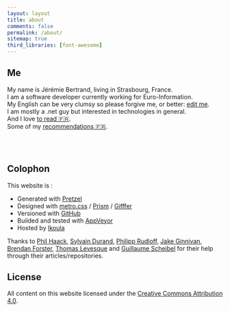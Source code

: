 ```yaml
---
layout: layout
title: about
comments: false
permalink: /about/
sitemap: true
third_libraries: [font-awesome]
---
```


## Me
My name is Jérémie Bertrand, living in Strasbourg, France.  
I am a software developer currently working for Euro-Information.  
My English can be very clumsy so please forgive me, or better: [edit me](https://github.com/laedit/laedit.net).  
I am mostly a .net guy but interested in technologies in general.  
And I love [to read 🇫🇷](https://readinglist.laedit.net/).  
Some of my [recommendations 🇫🇷](https://reco.laedit.net).

<div id="links">
<a href="https://piaille.fr/@laedit" title="Mastodon" class="mastodon"><i class="fa-brands fa-mastodon fa-lg"></i></a>
<a href="https://stackoverflow.com/users/424072/j%C3%A9r%C3%A9mie-bertrand" title="Stackoverflow" class="stack"><i class="fa-brands fa-stack-overflow fa-lg"></i></a>
<a href="https://github.com/laedit" title="Github"><i class="fa-brands fa-github fa-lg fa-fw"></i></a>
<a href="https://sr.ht/~laedit/" title="Sourcehut"><i class="fa-regular fa-circle fa-lg"></i></a>
<a href="#" onclick="this.href = 'mailto:' + ['contact','laedit.net'].join('@')" title="Mail"><i class="fa-solid fa-envelope fa-lg"></i></a>
<a href="/laedit.pubkey.asc" title="Public PGP Key"><i class="fa-solid fa-key fa-lg"></i></a>
</div>
<br />
<br />

## Colophon

This website is :

  - Generated with [Pretzel](http://code52.org/pretzel/)
  - Designed with [metro.css](http://code52.org/metro.css/) / [Prism](http://prismjs.com) / [Gifffer](https://github.com/krasimir/gifffer)
  - Versioned with [GitHub](https://github.com)
  - Builded and tested with [AppVeyor](https://www.appveyor.com)
  - Hosted by [Ikoula](http://www.ikoula.com)

Thanks to [Phil Haack](http://haacked.com), [Sylvain Durand](http://www.sylvaindurand.org), [Philipp Rudloff](http://kleinfreund.de), [Jake Ginnivan](http://jake.ginnivan.net), [Brendan Forster](http://www.brendanforster.com/), [Thomas Levesque](http://www.thomaslevesque.com) and [Guillaume Scheibel](http://gscheibel.net) for their help through their articles/repositories.

## License
All content on this website licensed under the [Creative Commons Attribution 4.0](http://creativecommons.org/licenses/by/4.0/).
